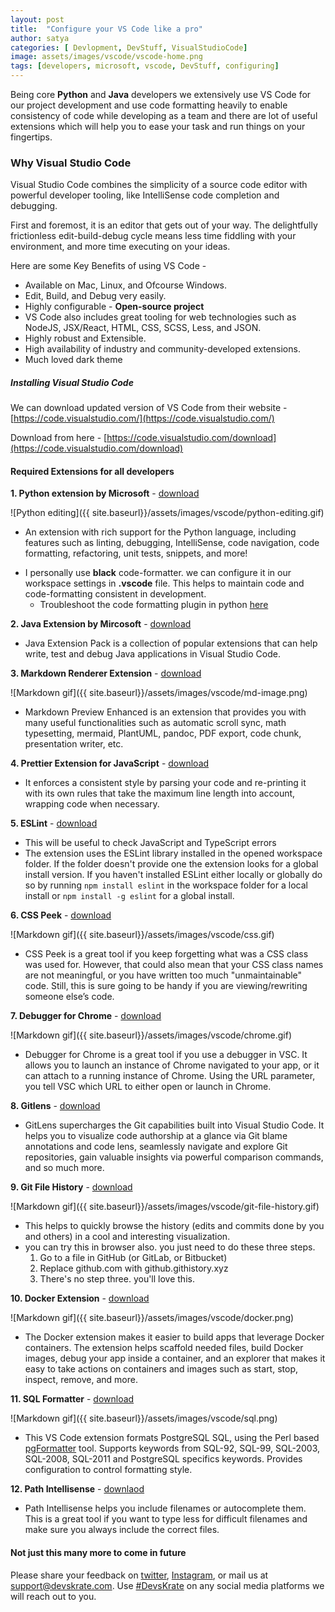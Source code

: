 ```yaml
---
layout: post
title:  "Configure your VS Code like a pro"
author: satya
categories: [ Devlopment, DevStuff, VisualStudioCode]
image: assets/images/vscode/vscode-home.png
tags: [developers, microsoft, vscode, DevStuff, configuring]
---
```


Being core **Python** and **Java** developers we extensively use VS Code for our project development and use code formatting heavily to enable consistency of code while developing as a team and there are lot of useful extensions which will help you to ease your task and run things on your fingertips.  

### Why Visual Studio Code 
Visual Studio Code combines the simplicity of a source code editor with powerful developer tooling, like IntelliSense code completion and debugging.

First and foremost, it is an editor that gets out of your way. The delightfully frictionless edit-build-debug cycle means less time fiddling with your environment, and more time executing on your ideas.

Here are some Key Benefits of using VS Code - 
* Available on Mac, Linux, and Ofcourse Windows.
* Edit, Build, and Debug very easily.
* Highly configurable - **Open-source project** 
* VS Code also includes great tooling for web technologies such as NodeJS, JSX/React, HTML, CSS, SCSS, Less, and JSON.
* Highly robust and Extensible.
* High availability of industry and community-developed extensions.
* Much loved dark theme

##### Installing Visual Studio Code
We can download updated version of VS Code from their website - [https://code.visualstudio.com/](https://code.visualstudio.com/)

Download from here  - [https://code.visualstudio.com/download](https://code.visualstudio.com/download)

#### Required Extensions for all developers
**1. Python extension by Microsoft** - [download](https://marketplace.visualstudio.com/items?itemName=ms-python.python)

![Python editing]({{ site.baseurl}}/assets/images/vscode/python-editing.gif)
- An extension with rich support for the Python language, including features such as linting, debugging, IntelliSense, code navigation, code formatting, refactoring, unit tests, snippets, and more!
* I personally use **black** code-formatter. we can configure it in our workspace settings in **.vscode** file. This helps to maintain code and code-formatting consistent in development.
    -    Troubleshoot the code formatting plugin in python [here](https://code.visualstudio.com/docs/python/editing)
         
**2. Java Extension by Mircosoft** - [download](https://marketplace.visualstudio.com/items?itemName=vscjava.vscode-java-pack)


+ Java Extension Pack is a collection of popular extensions that can help write, test and debug Java applications in Visual Studio Code.

**3. Markdown Renderer Extension** - [download](https://marketplace.visualstudio.com/items?itemName=shd101wyy.markdown-preview-enhanced)

![Markdown gif]({{ site.baseurl}}/assets/images/vscode/md-image.png)
+ Markdown Preview Enhanced is an extension that provides you with many useful functionalities such as automatic scroll sync, math typesetting, mermaid, PlantUML, pandoc, PDF export, code chunk, presentation writer, etc.

**4. Prettier Extension for JavaScript** - [download](https://marketplace.visualstudio.com/items?itemName=esbenp.prettier-vscode)

+ It enforces a consistent style by parsing your code and re-printing it with its own rules that take the maximum line length into account, wrapping code when necessary.
    
**5. ESLint** - [download](https://marketplace.visualstudio.com/items?itemName=dbaeumer.vscode-eslint)

+ This will be useful to check JavaScript and TypeScript errors 
+ The extension uses the ESLint library installed in the opened workspace folder. If the folder doesn't provide one the extension looks for a global install version. If you haven't installed ESLint either locally or globally do so by running `npm install eslint` in the workspace folder for a local install or `npm install -g eslint` for a global install.

**6. CSS Peek** - [download](https://marketplace.visualstudio.com/items?itemName=pranaygp.vscode-css-peek)

![Markdown gif]({{ site.baseurl}}/assets/images/vscode/css.gif)
+ CSS Peek is a great tool if you keep forgetting what was a CSS class was used for. However, that could also mean that your CSS class names are not meaningful, or you have written too much "unmaintainable" code. Still, this is sure going to be handy if you are viewing/rewriting someone else’s code. 

**7. Debugger for Chrome** - [download](https://marketplace.visualstudio.com/items?itemName=msjsdiag.debugger-for-chrome)

![Markdown gif]({{ site.baseurl}}/assets/images/vscode/chrome.gif)
+ Debugger for Chrome is a great tool if you use a debugger in VSC. It allows you to launch an instance of Chrome navigated to your app, or it can attach to a running instance of Chrome. Using the URL parameter, you tell VSC which URL to either open or launch in Chrome.

**8. Gitlens** - [download](https://marketplace.visualstudio.com/items?itemName=eamodio.gitlens)

+ GitLens supercharges the Git capabilities built into Visual Studio Code. It helps you to visualize code authorship at a glance via Git blame annotations and code lens, seamlessly navigate and explore Git repositories, gain valuable insights via powerful comparison commands, and so much more.

**9. Git File History** - [download](https://marketplace.visualstudio.com/items?itemName=pomber.git-file-history)

![Markdown gif]({{ site.baseurl}}/assets/images/vscode/git-file-history.gif)
+ This helps to quickly browse the history (edits and commits done by you and others) in a cool and interesting visualization. 
+ you can try this in browser also. you just need to do these three steps.
    1. Go to a file in GitHub (or GitLab, or Bitbucket)
    2. Replace github.com with github.githistory.xyz
    3. There's no step three. you'll love this.

**10. Docker Extension** - [download](https://marketplace.visualstudio.com/items?itemName=ms-azuretools.vscode-docker)

![Markdown gif]({{ site.baseurl}}/assets/images/vscode/docker.png)
+ The Docker extension makes it easier to build apps that leverage Docker containers. The extension helps scaffold needed files, build Docker images, debug your app inside a container, and an explorer that makes it easy to take actions on containers and images such as start, stop, inspect, remove, and more.

**11. SQL Formatter** - [download](https://marketplace.visualstudio.com/items?itemName=bradymholt.pgformatter)

![Markdown gif]({{ site.baseurl}}/assets/images/vscode/sql.png)
+ This VS Code extension formats PostgreSQL SQL, using the Perl based [pgFormatter](https://github.com/darold/pgFormatter) tool. Supports keywords from SQL-92, SQL-99, SQL-2003, SQL-2008, SQL-2011 and PostgreSQL specifics keywords. Provides configuration to control formatting style.

**12. Path Intellisense** - [downlaod](https://marketplace.visualstudio.com/items?itemName=christian-kohler.path-intellisense)

+ Path Intellisense helps you include filenames or autocomplete them. This is a great tool if you want to type less for difficult filenames and make sure you always include the correct files.

#### Not just this many more to come in future
Please share your feedback on [twitter](https://twitter.com/devskrate), [Instagram](https://instagram.com/devskrate), or mail us at support@devskrate.com. Use [#DevsKrate](https://devskrate.com) on any social media platforms we will reach out to you.

